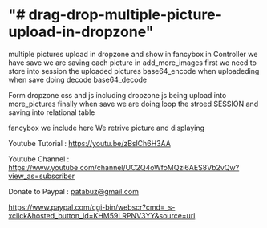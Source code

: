 "# drag-drop-multiple-picture-upload-in-dropzone" 
==================================================

multiple pictures upload in dropzone and show in fancybox
in Controller we have save
we are saving each picture in add_more_images
first we need to store into session the uploaded pictures
base64_encode when uploadeding
when save doing decode base64_decode

Form dropzone css and js including
dropzone js
being upload into more_pictures
finally when save we are doing loop the stroed SESSION
and saving into relational table

fancybox we include here
We retrive picture and displaying

Youtube Tutorial : https://youtu.be/zBslCh6H3AA

Youtube Channel : https://www.youtube.com/channel/UC2Q4oWfoMQzi6AES8Vb2vQw?view_as=subscriber

Donate to Paypal : patabuz@gmail.com

https://www.paypal.com/cgi-bin/webscr?cmd=_s-xclick&hosted_button_id=KHM59LRPNV3YY&source=url
